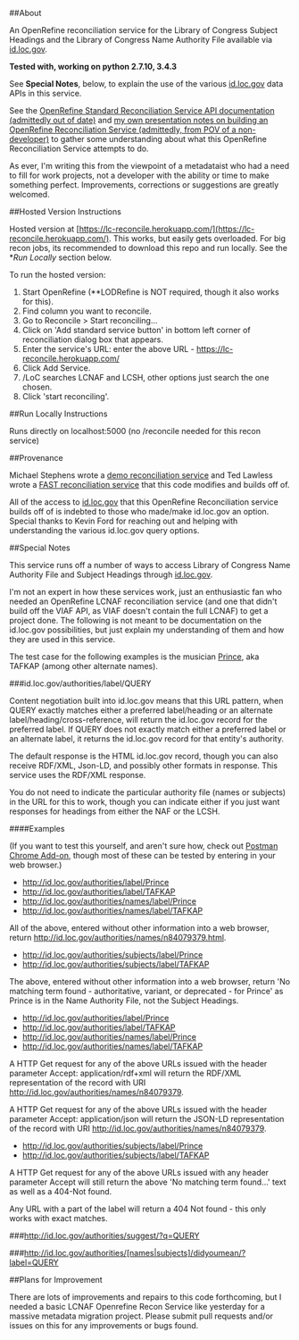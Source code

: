 ##About

An OpenRefine reconciliation service for the Library of Congress Subject Headings and 
the Library of Congress Name Authority File available via [id.loc.gov](http://id.loc.gov).

**Tested with, working on python 2.7.10, 3.4.3**

See **Special Notes**, below, to explain the use of the various [id.loc.gov](http://id.loc.gov) data APIs in this service.

See the [OpenRefine Standard Reconciliation Service API documentation (admittedly out of date)](https://github.com/OpenRefine/OpenRefine/wiki/Reconciliation-Service-API) 
 and [my own presentation notes on building an OpenRefine Reconciliation Service (admittedly, from POV of a non-developer)](https://github.com/cmh2166/c4lMDCpres)
 to gather some understanding about what this OpenRefine Reconciliation Service attempts to do.
 
As ever, I'm writing this from the viewpoint of a metadataist who had a need to fill for work projects, not a developer 
with the ability or time to make something perfect. Improvements, corrections or suggestions are greatly welcomed.

##Hosted Version Instructions

Hosted version at [https://lc-reconcile.herokuapp.com/](https://lc-reconcile.herokuapp.com/). 
This works, but easily gets overloaded. For big recon jobs, its recommended to download this repo and run locally. See 
the **Run Locally* section below.

To run the hosted version:

1. Start OpenRefine (**LODRefine is NOT required, though it also works for this).
2. Find column you want to reconcile.
3. Go to Reconcile > Start reconciling...
4. Click on 'Add standard service button' in bottom left corner of reconciliation dialog box that appears.
5. Enter the service's URL: enter the above URL - https://lc-reconcile.herokuapp.com/
6. Click Add Service.
7. /LoC searches LCNAF and LCSH, other options just search the one chosen.
8. Click 'start reconciling'.

##Run Locally Instructions

Runs directly on localhost:5000 (no /reconcile needed for this recon service)

##Provenance

Michael Stephens wrote a [demo reconciliation service](https://github.com/mikejs/reconcile-demo) and 
Ted Lawless wrote a [FAST reconciliation service](https://github.com/lawlesst/fast-reconcile) 
that this code modifies and builds off of.

All of the access to [id.loc.gov](http://id.loc.gov/) that this OpenRefine Reconciliation service builds off of is 
indebted to those who made/make id.loc.gov an option. Special thanks to Kevin Ford for reaching out and helping with 
understanding the various id.loc.gov query options.

##Special Notes

This service runs off a number of ways to access Library of Congress Name Authority File and Subject Headings through [id.loc.gov](http://id.loc.gov/).

I'm not an expert in how these services work, just an enthusiastic fan who needed an OpenRefine LCNAF reconciliation service
(and one that didn't build off the VIAF API, as VIAF doesn't contain the full LCNAF) to get a project done. The following
is not meant to be documentation on the id.loc.gov possibilities, but just explain my understanding of them and how they 
are used in this service.

The test case for the following examples is the musician [Prince](http://id.loc.gov/authorities/names/n84079379), aka TAFKAP (among other alternate names).

###id.loc.gov/authorities/label/QUERY

Content negotiation built into id.loc.gov means that this URL pattern, when QUERY exactly matches either a preferred label/heading 
or an alternate label/heading/cross-reference, will return the id.loc.gov record for the preferred label. If QUERY does 
not exactly match either a preferred label or an alternate label, it returns the id.loc.gov record for that entity's authority.

The default response is the HTML id.loc.gov record, though you can also receive RDF/XML, Json-LD, and possibly other formats in response. 
This service uses the RDF/XML response.

You do not need to indicate the particular authority file (names or subjects) in the URL for this to work, though you can 
indicate either if you just want responses for headings from either the NAF or the LCSH.

####Examples
 
(If you want to test this yourself, and aren't sure how, check out [Postman Chrome Add-on](https://www.getpostman.com/), 
though most of these can be tested by entering in your web browser.)

* http://id.loc.gov/authorities/label/Prince
* http://id.loc.gov/authorities/label/TAFKAP
* http://id.loc.gov/authorities/names/label/Prince
* http://id.loc.gov/authorities/names/label/TAFKAP

All of the above, entered without other information into a web browser, return http://id.loc.gov/authorities/names/n84079379.html.

* http://id.loc.gov/authorities/subjects/label/Prince
* http://id.loc.gov/authorities/subjects/label/TAFKAP

The above, entered without other information into a web browser, return 'No matching term found - authoritative, variant, or deprecated - for Prince' 
as Prince is in the Name Authority File, not the Subject Headings.

* http://id.loc.gov/authorities/label/Prince
* http://id.loc.gov/authorities/label/TAFKAP
* http://id.loc.gov/authorities/names/label/Prince
* http://id.loc.gov/authorities/names/label/TAFKAP

A HTTP Get request for any of the above URLs issued with the header parameter Accept: application/rdf+xml will return the 
RDF/XML representation of the record with URI http://id.loc.gov/authorities/names/n84079379.

A HTTP Get request for any of the above URLs issued with the header parameter Accept: application/json will return the 
JSON-LD representation of the record with URI http://id.loc.gov/authorities/names/n84079379.

* http://id.loc.gov/authorities/subjects/label/Prince
* http://id.loc.gov/authorities/subjects/label/TAFKAP

A HTTP Get request for any of the above URLs issued with any header parameter Accept will still return the above 'No matching term found...'
text as well as a 404-Not found.

Any URL with a part of the label will return a 404 Not found - this only works with exact matches.

###http://id.loc.gov/authorities/suggest/?q=QUERY



###http://id.loc.gov/authorities/[names|subjects]/didyoumean/?label=QUERY

##Plans for Improvement

There are lots of improvements and repairs to this code forthcoming, but I needed a basic LCNAF Openrefine Recon Service 
like yesterday for a massive metadata migration project. Please submit pull requests and/or issues on this for any 
improvements or bugs found. 
